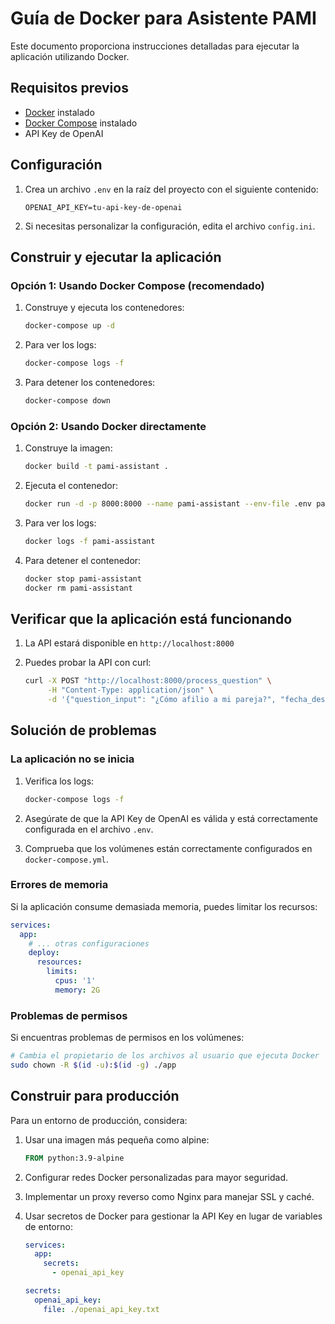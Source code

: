 # Guía de Docker para Asistente PAMI

Este documento proporciona instrucciones detalladas para ejecutar la aplicación utilizando Docker.

## Requisitos previos

- [Docker](https://docs.docker.com/get-docker/) instalado
- [Docker Compose](https://docs.docker.com/compose/install/) instalado
- API Key de OpenAI

## Configuración

1. Crea un archivo `.env` en la raíz del proyecto con el siguiente contenido:
   ```
   OPENAI_API_KEY=tu-api-key-de-openai
   ```

2. Si necesitas personalizar la configuración, edita el archivo `config.ini`.

## Construir y ejecutar la aplicación

### Opción 1: Usando Docker Compose (recomendado)

1. Construye y ejecuta los contenedores:
   ```bash
   docker-compose up -d
   ```

2. Para ver los logs:
   ```bash
   docker-compose logs -f
   ```

3. Para detener los contenedores:
   ```bash
   docker-compose down
   ```

### Opción 2: Usando Docker directamente

1. Construye la imagen:
   ```bash
   docker build -t pami-assistant .
   ```

2. Ejecuta el contenedor:
   ```bash
   docker run -d -p 8000:8000 --name pami-assistant --env-file .env pami-assistant
   ```

3. Para ver los logs:
   ```bash
   docker logs -f pami-assistant
   ```

4. Para detener el contenedor:
   ```bash
   docker stop pami-assistant
   docker rm pami-assistant
   ```

## Verificar que la aplicación está funcionando

1. La API estará disponible en `http://localhost:8000`

2. Puedes probar la API con curl:
   ```bash
   curl -X POST "http://localhost:8000/process_question" \
        -H "Content-Type: application/json" \
        -d '{"question_input": "¿Cómo afilio a mi pareja?", "fecha_desde": "2024-01-01", "fecha_hasta": "2024-12-31", "k": 4}'
   ```

## Solución de problemas

### La aplicación no se inicia

1. Verifica los logs:
   ```bash
   docker-compose logs -f
   ```

2. Asegúrate de que la API Key de OpenAI es válida y está correctamente configurada en el archivo `.env`.

3. Comprueba que los volúmenes están correctamente configurados en `docker-compose.yml`.

### Errores de memoria

Si la aplicación consume demasiada memoria, puedes limitar los recursos:

```yaml
services:
  app:
    # ... otras configuraciones
    deploy:
      resources:
        limits:
          cpus: '1'
          memory: 2G
```

### Problemas de permisos

Si encuentras problemas de permisos en los volúmenes:

```bash
# Cambia el propietario de los archivos al usuario que ejecuta Docker
sudo chown -R $(id -u):$(id -g) ./app
```

## Construir para producción

Para un entorno de producción, considera:

1. Usar una imagen más pequeña como alpine:
   ```dockerfile
   FROM python:3.9-alpine
   ```

2. Configurar redes Docker personalizadas para mayor seguridad.

3. Implementar un proxy reverso como Nginx para manejar SSL y caché.

4. Usar secretos de Docker para gestionar la API Key en lugar de variables de entorno:
   ```yaml
   services:
     app:
       secrets:
         - openai_api_key
   
   secrets:
     openai_api_key:
       file: ./openai_api_key.txt
   ``` 